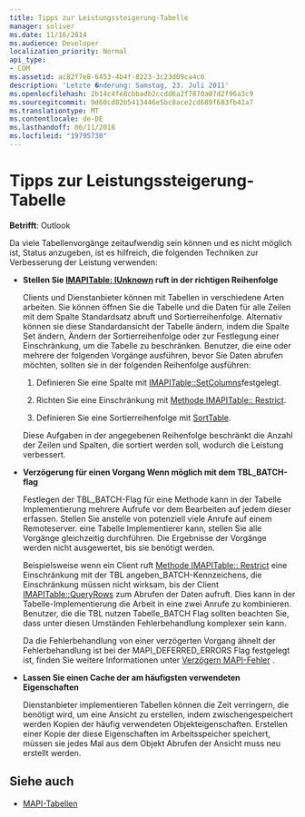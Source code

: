 ```yaml
---
title: Tipps zur Leistungssteigerung-Tabelle
manager: soliver
ms.date: 11/16/2014
ms.audience: Developer
localization_priority: Normal
api_type:
- COM
ms.assetid: ac82f7e8-6453-4b4f-8223-3c23d09ca4c6
description: 'Letzte �nderung: Samstag, 23. Juli 2011'
ms.openlocfilehash: 2b14c4fe8cbbadb2ccdd6a2f7870a07d2f96a3c9
ms.sourcegitcommit: 9d60cd82b5413446e5bc8ace2cd689f683fb41a7
ms.translationtype: MT
ms.contentlocale: de-DE
ms.lasthandoff: 06/11/2018
ms.locfileid: "19795730"
---
```

# <a name="tips-for-better-table-performance"></a>Tipps zur Leistungssteigerung-Tabelle
  
**Betrifft**: Outlook 
  
Da viele Tabellenvorgänge zeitaufwendig sein können und es nicht möglich ist, Status anzugeben, ist es hilfreich, die folgenden Techniken zur Verbesserung der Leistung verwenden:
  
- **Stellen Sie [IMAPITable: IUnknown](imapitableiunknown.md) ruft in der richtigen Reihenfolge**
    
   Clients und Dienstanbieter können mit Tabellen in verschiedene Arten arbeiten. Sie können öffnen Sie die Tabelle und die Daten für alle Zeilen mit dem Spalte Standardsatz abruft und Sortierreihenfolge. Alternativ können sie diese Standardansicht der Tabelle ändern, indem die Spalte Set ändern, Ändern der Sortierreihenfolge oder zur Festlegung einer Einschränkung, um die Tabelle zu beschränken. Benutzer, die eine oder mehrere der folgenden Vorgänge ausführen, bevor Sie Daten abrufen möchten, sollten sie in der folgenden Reihenfolge ausführen:
    
    1. Definieren Sie eine Spalte mit [IMAPITable::SetColumns](imapitable-setcolumns.md)festgelegt.
        
    2. Richten Sie eine Einschränkung mit [Methode IMAPITable:: Restrict](imapitable-restrict.md).
        
    3. Definieren Sie eine Sortierreihenfolge mit [SortTable](imapitable-sorttable.md).
    
    Diese Aufgaben in der angegebenen Reihenfolge beschränkt die Anzahl der Zeilen und Spalten, die sortiert werden soll, wodurch die Leistung verbessert.
    
- **Verzögerung für einen Vorgang Wenn möglich mit dem TBL_BATCH-flag**
    
    Festlegen der TBL\_BATCH-Flag für eine Methode kann in der Tabelle Implementierung mehrere Aufrufe vor dem Bearbeiten auf jedem dieser erfassen. Stellen Sie anstelle von potenziell viele Anrufe auf einem Remoteserver. eine Tabelle Implementierer kann, stellen Sie alle Vorgänge gleichzeitig durchführen. Die Ergebnisse der Vorgänge werden nicht ausgewertet, bis sie benötigt werden. 
    
    Beispielsweise wenn ein Client ruft [Methode IMAPITable:: Restrict](imapitable-restrict.md) eine Einschränkung mit der TBL angeben\_BATCH-Kennzeichens, die Einschränkung müssen nicht wirksam, bis der Client [IMAPITable::QueryRows](imapitable-queryrows.md) zum Abrufen der Daten aufruft. Dies kann in der Tabelle-Implementierung die Arbeit in eine zwei Anrufe zu kombinieren. Benutzer, die die TBL nutzen Tabelle\_BATCH Flag sollten beachten Sie, dass unter diesen Umständen Fehlerbehandlung komplexer sein kann. 
    
    Da die Fehlerbehandlung von einer verzögerten Vorgang ähnelt der Fehlerbehandlung ist bei der MAPI\_DEFERRED_ERRORS Flag festgelegt ist, finden Sie weitere Informationen unter [Verzögern MAPI-Fehler](deferring-mapi-errors.md) . 
    
- **Lassen Sie einen Cache der am häufigsten verwendeten Eigenschaften**
    
    Dienstanbieter implementieren Tabellen können die Zeit verringern, die benötigt wird, um eine Ansicht zu erstellen, indem zwischengespeichert werden Kopien der häufig verwendeten Objekteigenschaften. Erstellen einer Kopie der diese Eigenschaften im Arbeitsspeicher speichert, müssen sie jedes Mal aus dem Objekt Abrufen der Ansicht muss neu erstellt werden.
    
## <a name="see-also"></a>Siehe auch

- [MAPI-Tabellen](mapi-tables.md)

